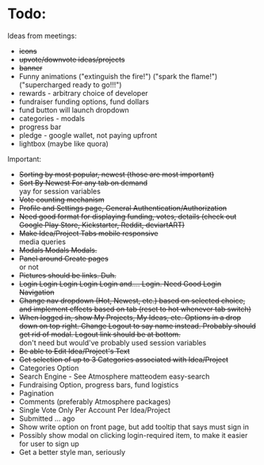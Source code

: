 Todo:
====

Ideas from meetings:
<ul>
	<li><strike>icons</strike></li>
	<li><strike>upvote/downvote ideas/projects</strike></li>
	<li><strike>banner</strike></li>
	<li>Funny animations ("extinguish the fire!") ("spark the flame!") ("supercharged ready to go!!!")</li>
	<li>rewards - arbitrary choice of developer</li>
	<li>fundraiser funding options, fund dollars</li>
	<li>fund button will launch dropdown</li>
	<li>categories - modals</li>
	<li>progress bar</li>
	<li>pledge - google wallet, not paying upfront</li>
	<li>lightbox (maybe like quora)</li>
</ul>

Important: 
<ul>
	<li><strike>Sorting by most popular, newest (those are most important)</strike></li>
	<li><strike>Sort By Newest For any tab on demand</strike></li> yay for session variables
	<li><strike>Vote counting mechanism</strike></li>
	<li><strike>Profile and Settings page, General Authentication/Authorization</strike></li>
	<li><strike>Need good format for displaying funding, votes, details (check out Google Play Store, Kickstarter, Reddit, deviartART)</strike></li>
	<li><strike>Make Idea/Project Tabs mobile responsive</strike></li> media queries
	<li><strike>Modals Modals Modals.</strike></li>
	<li><strike>Panel around Create pages</strike></li> or not
	<li><strike>Pictures should be links. Duh.</strike></li>
	<li><strike>Login Login Login Login Login and.... Login. Need Good Login Navigation</strike></li>
	<li><strike>Change nav dropdown (Hot, Newest, etc.) based on selected choice, and implement effects based on tab (reset to hot whenever tab switch)</strike></li>
	<li><strike>When logged in, show My Projects, My Ideas, etc. Options in a drop down on top right. Change Logout to say name instead. Probably should get rid of modal. Logout link should be at bottom.</strike></li> don't need but would've probably used session variables
	<li><strike>Be able to Edit Idea/Project's Text</strike></li>
	<li><strike>Get selection of up to 3 Categories associated with Idea/Project</strike></li>
	<li>Categories Option</li>
	<li>Search Engine - See Atmosphere matteodem easy-search</li>
	<li>Fundraising Option, progress bars, fund logistics</li>
	<li>Pagination</li>
	<li>Comments (preferably Atmosphere packages)</li>
	<li>Single Vote Only Per Account Per Idea/Project</li>
	<li>Submitted ... ago</li>
	<li>Show write option on front page, but add tooltip that says must sign in</li>
	<li>Possibly show modal on clicking login-required item, to make it easier for user to sign up</li>
	<li>Get a better style man, seriously</li>
</ul>




